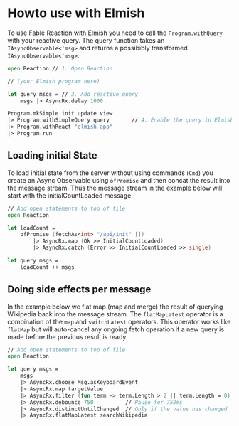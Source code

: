 # Howto use with Elmish

To use Fable Reaction with Elmish you need to call the `Program.withQuery` with your reactive query. The query function takes an `IAsyncObservable<'msg>` and returns a possibibly transformed `IAsyncObservable<'msg>`.

```fs
open Reaction // 1. Open Reaction

// (your Elmish program here)

let query msgs = // 3. Add reactive query
    msgs |> AsyncRx.delay 1000

Program.mkSimple init update view
|> Program.withSimpleQuery query       // 4. Enable the query in Elmish
|> Program.withReact "elmish-app"
|> Program.run
```

## Loading initial State

To load initial state from the server without using commands (`Cmd`) you create an Async Observable using `ofPromise` and then concat the result into the message stream. Thus the message stream in the example below will start with the initialCountLoaded message.

```fs
// Add open statements to top of file
open Reaction

let loadCount =
    ofPromise (fetchAs<int> "/api/init" [])
        |> AsyncRx.map (Ok >> InitialCountLoaded)
        |> AsyncRx.catch (Error >> InitialCountLoaded >> single)

let query msgs =
    loadCount ++ msgs
```

## Doing side effects per message

In the example below we flat map (map and merge) the result of querying Wikipedia back into the message stream.
The `flatMapLatest` operator is a combination of the `map` and `switchLatest` operators. This operator works like
`flatMap` but will auto-cancel any ongoing fetch operation if a new query is made before the previous result is ready.

```fs
// Add open statements to top of file
open Reaction

let query msgs =
    msgs
    |> AsyncRx.choose Msg.asKeyboardEvent
    |> AsyncRx.map targetValue
    |> AsyncRx.filter (fun term -> term.Length > 2 || term.Length = 0)
    |> AsyncRx.debounce 750          // Pause for 750ms
    |> AsyncRx.distinctUntilChanged  // Only if the value has changed
    |> AsyncRx.flatMapLatest searchWikipedia

```